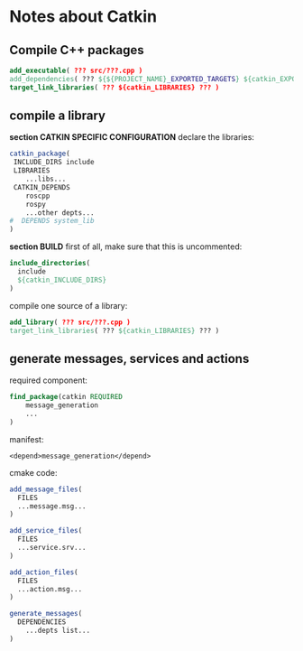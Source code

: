 # Notes about Catkin

## Compile C++ packages

```cmake
add_executable( ??? src/???.cpp )
add_dependencies( ??? ${${PROJECT_NAME}_EXPORTED_TARGETS} ${catkin_EXPORTED_TARGETS} )
target_link_libraries( ??? ${catkin_LIBRARIES} ??? )
```

## compile a library

**section CATKIN SPECIFIC CONFIGURATION** declare the libraries:

```cmake
catkin_package(
 INCLUDE_DIRS include
 LIBRARIES 
	...libs...
 CATKIN_DEPENDS 
	roscpp
	rospy
	...other depts...
#  DEPENDS system_lib
)
```

**section BUILD** first of all, make sure that this is uncommented:

```cmake
include_directories(
  include
  ${catkin_INCLUDE_DIRS}
)
```

compile one source of a library:

```cmake
add_library( ??? src/???.cpp )
target_link_libraries( ??? ${catkin_LIBRARIES} ??? )
```

## generate messages, services and actions

required component:

```cmake
find_package(catkin REQUIRED
	message_generation
	...
)
```

manifest:

```
<depend>message_generation</depend>
```

cmake code:

```cmake
add_message_files(
  FILES
  ...message.msg...
)

add_service_files(
  FILES
  ...service.srv...
)

add_action_files(
  FILES
  ...action.msg...
)

generate_messages(
  DEPENDENCIES
	...depts list...
)
```


